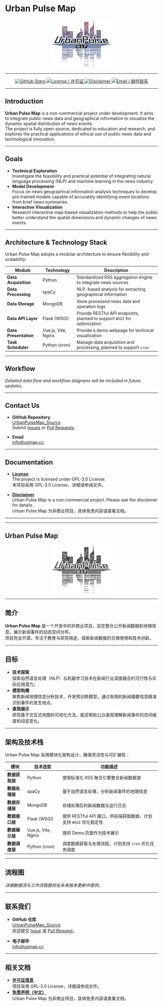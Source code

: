 # Urban Pulse Map  
<!-- 项目 Logo / Project Logo -->
<p align="center">
  <img src="./docs/assets/UrbanPulseMap_LOGO.png" alt="Urban Pulse Map Logo" width="200">
</p>

---

<p align="center">
  <a href="https://github.com/0xliu1shou/UrbanPulseMap_Source" target="_blank">
    <img src="https://img.shields.io/github/stars/0xliu1shou/UrbanPulseMap_Source?style=for-the-badge" alt="GitHub Stars">
  </a>
  <a href="./LICENSE" target="_blank">
    <img src="https://img.shields.io/github/license/0xliu1shou/UrbanPulseMap_Source?style=for-the-badge" alt="License / 许可证">
  </a>
  <a href="./docs/Disclaimer_cn.md" target="_blank">
    <img src="https://img.shields.io/badge/Disclaimer-%E5%85%8D%E8%B4%A3%E5%A3%B0%E6%98%8E-orange?style=for-the-badge" alt="Disclaimer">
  </a>
  <a href="mailto:info@upmap.cc">
    <img src="https://img.shields.io/badge/Email-联系我们-blue?style=for-the-badge" alt="Email / 邮件联系">
  </a>
</p>

---

## Introduction
**Urban Pulse Map** is a non-commercial project under development. It aims to integrate public news data and geographical information to visualize the dynamic spatial distribution of news events.  
The project is fully open-source, dedicated to education and research, and explores the practical applications of ethical use of public news data and technological innovation.

---

## Goals
- **Technical Exploration**  
  Investigate the feasibility and practical potential of integrating natural language processing (NLP) and machine learning in the news industry.
- **Model Development**  
  Focus on news geographical information analysis techniques to develop pre-trained models capable of accurately identifying event locations from brief news summaries.
- **Interactive Visualization**  
  Research interactive map-based visualization methods to help the public better understand the spatial dimensions and dynamic changes of news events.

---

## Architecture & Technology Stack
Urban Pulse Map adopts a modular architecture to ensure flexibility and scalability:

| Module              | Technology            | Description                                                |
|---------------------|-----------------------|------------------------------------------------------------|
| **Data Acquisition**| Python                | Standardized RSS aggregation engine to integrate news sources |
| **Data Processing** | spaCy                 | NLP-based analysis for extracting geographical information  |
| **Data Storage**    | MongoDB               | Store processed news data and operation logs                |
| **Data API Layer**  | Flask (WSGI)          | Provide RESTful API endpoints, planned to support `WSGI` for optimization |
| **Data Presentation**| Vue.js, Vite, Nginx   | Provide a demo webpage for technical visualization         |
| **Task Scheduler**  | Python (cron)         | Manage data acquisition and processing, planned to support `cron` |

---

## Workflow
_Detailed data flow and workflow diagrams will be included in future updates._

---

## Contact Us
- **GitHub Repository**  
  [UrbanPulseMap_Source](https://github.com/0xliu1shou/UrbanPulseMap_Source)  
  Submit [Issues](https://github.com/0xliu1shou/UrbanPulseMap_Source/issues) or [Pull Requests](https://github.com/0xliu1shou/UrbanPulseMap_Source/pulls).  

- **Email**  
  [info@upmap.cc](mailto:info@upmap.cc)

---

## Documentation
- **[License](./LICENSE)**  
  The project is licensed under GPL-3.0 License.  
  本项目采用 GPL-3.0 License，详细请参阅文件。

- **[Disclaimer](./docs/Disclaimer_en.md)**  
  Urban Pulse Map is a non-commercial project. Please see the disclaimer for details.  
  Urban Pulse Map 为非商业项目，具体免责内容请查看文档。

---

---

## Urban Pulse Map  
<!-- 项目 Logo -->
<p align="center">
  <img src="./docs/assets/UrbanPulseMap_LOGO_black.png" alt="Urban Pulse Map Logo Black" width="200">
</p>

---

## 简介
**Urban Pulse Map** 是一个开发中的非商业项目，旨在整合公开新闻数据和地理信息，展示新闻事件的动态空间分布。  
项目完全开源，专注于教育与研究用途，探索新闻数据的合理使用和技术创新。

---

## 目标
- **技术探索**  
  探索自然语言处理（NLP）与机器学习技术在新闻行业深度融合的可行性与实际应用潜力。
- **模型构建**  
  聚焦新闻地理信息分析技术，开发预训练模型，通过有限的新闻摘要信息精准识别事件的发生地点。
- **直观展示**  
  研究基于交互式地图的可视化方法，能否帮助公众直观理解新闻事件的空间维度和动态变化。

---

## 架构及技术栈
Urban Pulse Map 采用模块化架构设计，确保灵活性与可扩展性：

| 模块               | 技术选型               | 功能描述                                                    |
|-------------------|-----------------------|------------------------------------------------------------|
| **数据获取层**      | Python                | 使用标准化 RSS 聚合引擎整合新闻数据源                           |
| **数据处理层**      | spaCy                 | 基于自然语言处理，分析新闻事件的地理信息                         |
| **数据存储层**      | MongoDB               | 存储处理后的新闻数据与运行日志                                 |
| **数据接口层**      | Flask (WSGI)          | 提供 RESTful API 接口，供前端获取数据，计划支持 `WSGI` 优化稳定性 |
| **数据展示层**      | Vue.js, Vite, Nginx   | 提供 Demo 页面作为技术展示                                    |
| **数据调度层**      | Python (cron)         | 调度数据获取与处理流程，计划支持 `cron` 优化任务调度              |

---

## 流程图
_详细数据流与工作流程图将在未来版本更新中提供。_

---

## 联系我们
- **GitHub 仓库**  
  [UrbanPulseMap_Source](https://github.com/0xliu1shou/UrbanPulseMap_Source)  
  欢迎提交 [Issue](https://github.com/0xliu1shou/UrbanPulseMap_Source/issues) 或 [Pull Request](https://github.com/0xliu1shou/UrbanPulseMap_Source/pulls)。

- **电子邮件**  
  [info@upmap.cc](mailto:info@upmap.cc)

---

## 相关文档
- **[许可证信息](./LICENSE)**  
  项目采用 GPL-3.0 License，详细请参阅文件。
- **[免责声明（中文）](./docs/Disclaimer_cn.md)**  
  Urban Pulse Map 为非商业项目，具体免责内容请查看文档。